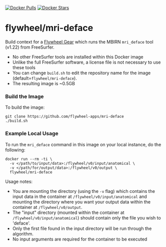 [![Docker Pulls](https://img.shields.io/docker/pulls/flywheel/mri_deface.svg)](https://hub.docker.com/r/flywheel/mri_deface/)
[![Docker Stars](https://img.shields.io/docker/stars/flywheel/mri_deface.svg)](https://hub.docker.com/r/flywheel/mri_deface/)
# flywheel/mri-deface

Build context for a [Flywheel Gear](https://github.com/flywheel-io/gears/tree/master/spec) which runs the MBIRN `mri_deface` tool (v1.22) from FreeSurfer.

* No other FreeSurfer tools are installed within this Docker image
* Unlike the full FreeSurfer software, a license file is not necessary to use these tools
* You can change ```build.sh``` to edit the repository name for the image (default=`flywheel/mri-deface`).
* The resulting image is ~0.5GB

### Build the Image
To build the image:
```
git clone https://github.com/flywheel-apps/mri-deface
./build.sh
```

### Example Local Usage ###
To run the `mri_deface` command in this image on your local instance, do the following:
```
docker run --rm -ti \
  -v </path/to/input/data>:/flywheel/v0/input/anatomical \
  -v </path/for/output/data>:/flywheel/v0/output \
  flywheel/mri-deface
```
Usage notes:
  * You are mounting the directory (using the ```-v``` flag) which contains the input data in the container at ```/flywheel/v0/input/anatomical``` and mounting the directory where you want your output data within the container at ```/flywheel/v0/output```.
  * The "input" directory (mounted within the container at ```/flywheel/v0/input/anatomical```) should contain only the file you wish to 'deface'.
  * Only the first file found in the input directory will be run through the algorithm.
  * No input arguments are required for the container to be executed
